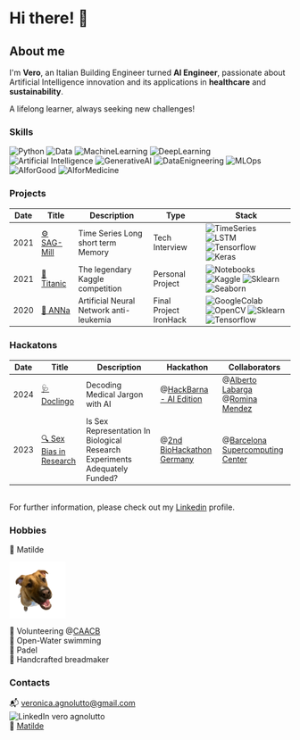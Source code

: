 <h1> Hi there! 👋 </h1>

## About me

I'm **Vero**, an Italian Building Engineer turned **AI Engineer**, passionate about Artificial Intelligence innovation and its applications in **healthcare** and **sustainability**.

A lifelong learner, always seeking new challenges!


### Skills

![Python ](https://img.shields.io/badge/Python-blue) ![Data](https://img.shields.io/badge/Data-blue) ![MachineLearning](https://img.shields.io/badge/Machine%20Learning-blue) ![DeepLearning](https://img.shields.io/badge/Deep%20Learning-blue) ![Artificial Intelligence](https://img.shields.io/badge/Artificial%20Intelligence-blue) ![GenerativeAI](https://img.shields.io/badge/Generative%20AI-blue) ![DataEnigneering](https://img.shields.io/badge/Data%20Engineering-blue) ![MLOps](https://img.shields.io/badge/MLOps-blue) ![AIforGood](https://img.shields.io/badge/AI%20for%20Good-blue) ![AIforMedicine](https://img.shields.io/badge/AI%20for%20Medicine-blue)


### Projects

| Date | Title | Description |   Type    |     Stack     |
|------|-------|-------------|-----------|---------------|
| 2021 | [⚙️  SAG-Mill](https://github.com/cucu-o0/SAG-Mill) | Time Series Long short term Memory | Tech Interview | ![TimeSeries](https://img.shields.io/badge/Time%20Series-blue) ![LSTM](https://img.shields.io/badge/LSTM-blue) ![Tensorflow](https://img.shields.io/badge/Tensorflow-blue) ![Keras](https://img.shields.io/badge/Keras-blue) |
| 2021 | [🧊  Titanic](https://drive.google.com/drive/u/1/folders/11Z8Y15rVWJ9m-ZBSfprtLk0oRYxpX0q7) | The legendary Kaggle competition | Personal Project | ![Notebooks](https://img.shields.io/badge/Notebooks-blue) ![Kaggle](https://img.shields.io/badge/Kaggle-blue) ![Sklearn](https://img.shields.io/badge/Sklearn-blue) ![Seaborn](https://img.shields.io/badge/Seaborn-blue) |
| 2020 | [🧠  ANNa](https://drive.google.com/file/d/1GIPx9gteXYtnzZqV_5Xf3pdDmMsKStV_/view?usp=sharing) | Artificial Neural Network anti-leukemia | Final Project IronHack | ![GoogleColab](https://img.shields.io/badge/Google%20Colab-blue) ![OpenCV](https://img.shields.io/badge/OpenCV-blue) ![Sklearn](https://img.shields.io/badge/Sklearn-blue) ![Tensorflow](https://img.shields.io/badge/Tensorflow-blue)  |


### Hackatons

| Date | Title | Description | Hackathon | Collaborators |
|------|-------|-------------|-----------|---------------|
| 2024 | [🩺 Doclingo](https://github.com/alabarga/hackbcn-2024) | Decoding Medical Jargon with AI | @[HackBarna - AI Edition](https://www.hackbarna.com/en) | @[Alberto Labarga](https://www.linkedin.com/in/albertolabarga/)  @[Romina Mendez](https://www.linkedin.com/in/mendezromina/) |
| 2023 | [🔍 Sex Bias in Research](hackatons/FINAL_PRESENTATION_15_12_23.pptx) | Is Sex Representation In Biological Research Experiments Adequately Funded? |@[2nd BioHackathon Germany](https://www.denbi.de/de-nbi-events/1547-biohackathon-germany-2) | @[Barcelona Supercomputing Center](https://www.bsc.es/) |


<br> For further information, please check out my [Linkedin](https://www.linkedin.com/in/veroagnolutto/) profile.

### Hobbies

🐩 Matilde 

<img src="imgs/mati.png" width="20%" alt="Matilde" style="display:block; margin-top: -20;">


🐶 Volunteering @[CAACB](https://ajuntament.barcelona.cat/benestaranimal/es/cercador-danimals-en-adopcio)  
🌊 Open-Water swimming  
🎾 Padel   
🍞 Handcrafted breadmaker  
 


###  Contacts 

📬 veronica.agnolutto@gmail.com   
<span style="display: inline-flex; align-items: flex-end;">
    <a href="https://www.linkedin.com/in/veroagnolutto/" style="text-decoration: none; display: inline-block;">
        <img src="https://upload.wikimedia.org/wikipedia/commons/e/e9/Linkedin_icon.svg" alt="LinkedIn" style="width: 16px; height: auto; vertical-align: middle;">
    </a>
    <a href="https://www.linkedin.com/in/veroagnolutto/" style="text-decoration: none; margin-left: 4px; display: inline-block; vertical-align: middle;">vero agnolutto</a>
</span>  
📍 [Matilde](https://www.google.com/maps/place/%C3%80rea+per+a+gossos+de+la+platja+de+Llevant/@41.405468,2.219722,17z/data=!3m1!4b1!4m6!3m5!1s0x12a4a33d02550785:0x70c740991937c2f6!8m2!3d41.405468!4d2.219722!16s%2Fg%2F11thrz11qk?entry=ttu&g_ep=EgoyMDI0MTExMy4xIKXMDSoASAFQAw%3D%3D)





